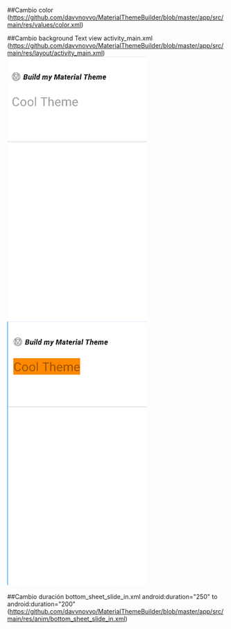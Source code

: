 ##Cambio color <!--Color primary (light)-->
(https://github.com/davvnovvo/MaterialThemeBuilder/blob/master/app/src/main/res/values/color.xml)

##Cambio background Text view activity_main.xml
(https://github.com/davvnovvo/MaterialThemeBuilder/blob/master/app/src/main/res/layout/activity_main.xml)
![Imágen original](https://github.com/davvnovvo/MaterialThemeBuilder/blob/master/gradle/imagenes/or1.png)
![Imágen modificada](https://github.com/davvnovvo/MaterialThemeBuilder/blob/master/gradle/imagenes/cop1.png)

##Cambio duración bottom_sheet_slide_in.xml android:duration="250" to android:duration="200"
(https://github.com/davvnovvo/MaterialThemeBuilder/blob/master/app/src/main/res/anim/bottom_sheet_slide_in.xml)